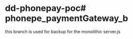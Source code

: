 # dd-phonepay-poc# phonepe_paymentGateway_b

this branch is used for backup for the monolithic server.js 
